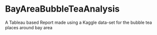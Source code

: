# BayAreaBubbleTeaAnalysis
A Tableau based Report made using a Kaggle data-set for the bubble tea places around bay area
